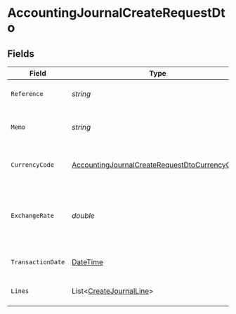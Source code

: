 # AccountingJournalCreateRequestDto


## Fields

| Field                                                                                                                     | Type                                                                                                                      | Required                                                                                                                  | Description                                                                                                               | Example                                                                                                                   |
| ------------------------------------------------------------------------------------------------------------------------- | ------------------------------------------------------------------------------------------------------------------------- | ------------------------------------------------------------------------------------------------------------------------- | ------------------------------------------------------------------------------------------------------------------------- | ------------------------------------------------------------------------------------------------------------------------- |
| `Reference`                                                                                                               | *string*                                                                                                                  | :heavy_minus_sign:                                                                                                        | Reference number for the journal                                                                                          | JRN-2024-001                                                                                                              |
| `Memo`                                                                                                                    | *string*                                                                                                                  | :heavy_minus_sign:                                                                                                        | Memo or description for the journal                                                                                       | Monthly closing entries                                                                                                   |
| `CurrencyCode`                                                                                                            | [AccountingJournalCreateRequestDtoCurrencyCode](../../Models/Components/AccountingJournalCreateRequestDtoCurrencyCode.md) | :heavy_minus_sign:                                                                                                        | Currency code for the journal and all lines                                                                               |                                                                                                                           |
| `ExchangeRate`                                                                                                            | *double*                                                                                                                  | :heavy_minus_sign:                                                                                                        | Exchange rate to company base currency to apply to all lines                                                              | 1                                                                                                                         |
| `TransactionDate`                                                                                                         | [DateTime](https://learn.microsoft.com/en-us/dotnet/api/system.datetime?view=net-5.0)                                     | :heavy_minus_sign:                                                                                                        | Date of the journal transaction                                                                                           | 2024-03-20T10:00:00Z                                                                                                      |
| `Lines`                                                                                                                   | List<[CreateJournalLine](../../Models/Components/CreateJournalLine.md)>                                                   | :heavy_minus_sign:                                                                                                        | List of journal lines                                                                                                     |                                                                                                                           |